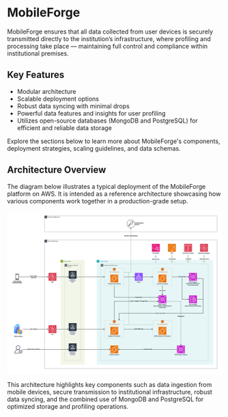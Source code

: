 # MobileForge

MobileForge ensures that all data collected from user devices is securely transmitted directly to the institution’s infrastructure, where profiling and processing take place — maintaining full control and compliance within institutional premises.

## Key Features

- Modular architecture
- Scalable deployment options
- Robust data syncing with minimal drops
- Powerful data features and insights for user profiling  
- Utilizes open-source databases (MongoDB and PostgreSQL) for efficient and reliable data storage

Explore the sections below to learn more about MobileForge's components, deployment strategies, scaling guidelines, and data schemas.

## Architecture Overview

The diagram below illustrates a typical deployment of the MobileForge platform on AWS. It is intended as a reference architecture showcasing how various components work together in a production-grade setup.

![MobileForge Architecture](../../assets/diagrams/mobile_forge_solution_diagram_on_aws.png)

This architecture highlights key components such as data ingestion from mobile devices, secure transmission to institutional infrastructure, robust data syncing, and the combined use of MongoDB and PostgreSQL for optimized storage and profiling operations.
